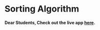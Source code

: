 # Sorting Algorithm

#### Dear Students, Check out the live app [here](https://kdeepika-brs.github.io/Sorting/).
